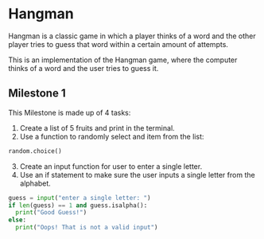 # Hangman
Hangman is a classic game in which a player thinks of a word and the other player tries to guess that word within a certain amount of attempts.

This is an implementation of the Hangman game, where the computer thinks of a word and the user tries to guess it. 

## Milestone 1

This Milestone is made up of 4 tasks:
1. Create a list of 5 fruits and print in the terminal.
2. Use a function to randomly select and item from the list:
  ``` python
  random.choice()
  ```
3. Create an input function for user to enter a single letter.
4. Use an if statement to make sure the user inputs a single letter from the alphabet.
  ``` python
  guess = input("enter a single letter: ")
if len(guess) == 1 and guess.isalpha():
    print("Good Guess!")
else:
    print("Oops! That is not a valid input")
 ```
 
